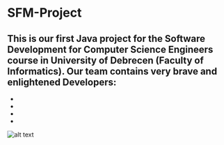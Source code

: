 # SFM-Project
This is our first Java project for the Software Development for Computer Science Engineers course in University of Debrecen (Faculty of Informatics). 
Our team contains very brave and enlightened Developers:
-
-
-
-
-

![alt text](http://web.unideb.hu/zsolt.berecz/eki.jpg)
